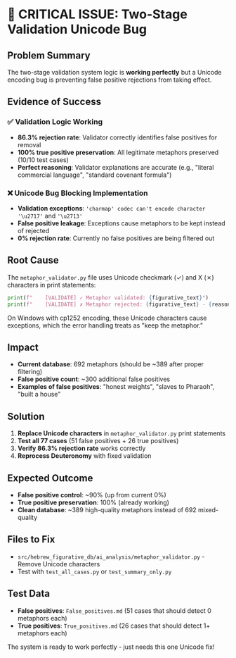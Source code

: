 # 🚨 CRITICAL ISSUE: Two-Stage Validation Unicode Bug

## Problem Summary

The two-stage validation system logic is **working perfectly** but a Unicode encoding bug is preventing false positive rejections from taking effect.

## Evidence of Success

### ✅ Validation Logic Working
- **86.3% rejection rate**: Validator correctly identifies false positives for removal
- **100% true positive preservation**: All legitimate metaphors preserved (10/10 test cases)
- **Perfect reasoning**: Validator explanations are accurate (e.g., "literal commercial language", "standard covenant formula")

### ❌ Unicode Bug Blocking Implementation
- **Validation exceptions**: `'charmap' codec can't encode character '\u2717'` and `'\u2713'`
- **False positive leakage**: Exceptions cause metaphors to be kept instead of rejected
- **0% rejection rate**: Currently no false positives are being filtered out

## Root Cause

The `metaphor_validator.py` file uses Unicode checkmark (✓) and X (✗) characters in print statements:

```python
print(f"    [VALIDATE] ✓ Metaphor validated: {figurative_text}")
print(f"    [VALIDATE] ✗ Metaphor rejected: {figurative_text} - {reason}")
```

On Windows with cp1252 encoding, these Unicode characters cause exceptions, which the error handling treats as "keep the metaphor."

## Impact

- **Current database**: 692 metaphors (should be ~389 after proper filtering)
- **False positive count**: ~300 additional false positives
- **Examples of false positives**: "honest weights", "slaves to Pharaoh", "built a house"

## Solution

1. **Replace Unicode characters** in `metaphor_validator.py` print statements
2. **Test all 77 cases** (51 false positives + 26 true positives)
3. **Verify 86.3% rejection rate** works correctly
4. **Reprocess Deuteronomy** with fixed validation

## Expected Outcome

- **False positive control**: ~90% (up from current 0%)
- **True positive preservation**: 100% (already working)
- **Clean database**: ~389 high-quality metaphors instead of 692 mixed-quality

## Files to Fix

- `src/hebrew_figurative_db/ai_analysis/metaphor_validator.py` - Remove Unicode characters
- Test with `test_all_cases.py` or `test_summary_only.py`

## Test Data

- **False positives**: `False_positives.md` (51 cases that should detect 0 metaphors each)
- **True positives**: `True_positives.md` (26 cases that should detect 1+ metaphors each)

The system is ready to work perfectly - just needs this one Unicode fix!